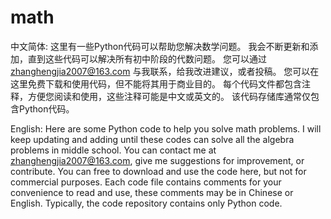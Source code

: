# math

中文简体:
这里有一些Python代码可以帮助您解决数学问题。
我会不断更新和添加，直到这些代码可以解决所有初中阶段的代数问题。
您可以通过 zhanghengjia2007@163.com 与我联系，给我改进建议，或者投稿。
您可以在这里免费下载和使用代码，但不能将其用于商业目的。
每个代码文件都包含注释，方便您阅读和使用，这些注释可能是中文或英文的。
该代码存储库通常仅包含Python代码。


English:
Here are some Python code to help you solve math problems.
I will keep updating and adding until these codes can solve all the algebra problems in middle school.
You can contact me at zhanghengjia2007@163.com, give me suggestions for improvement, or contribute.
You can free to download and use the code here, but not for commercial purposes.
Each code file contains comments for your convenience to read and use, these comments may be in Chinese or English.
Typically, the code repository contains only Python code.
